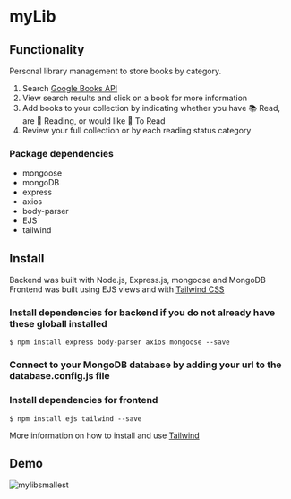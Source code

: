 # myLib

## Functionality

Personal library management to store books by category.

1. Search [Google Books API](https://developers.google.com/books)
2. View search results and click on a book for more information
3. Add books to your collection by indicating whether you have 📚 Read, are 👀 Reading, or would like 📕 To Read
4. Review your full collection or by each reading status category

### Package dependencies

- mongoose
- mongoDB
- express
- axios
- body-parser
- EJS
- tailwind

## Install

Backend was built with Node.js, Express.js, mongoose and MongoDB
Frontend was built using EJS views and with [Tailwind CSS](https://v1.tailwindcss.com/)

### Install dependencies for backend if you do not already have these globall installed

```
$ npm install express body-parser axios mongoose --save
```

### Connect to your MongoDB database by adding your url to the database.config.js file

### Install dependencies for frontend

```
$ npm install ejs tailwind --save
```

More information on how to install and use [Tailwind](https://v1.tailwindcss.com/docs/installation)

## Demo
![mylibsmallest](https://user-images.githubusercontent.com/65923849/122819926-489c5900-d298-11eb-88c4-2ed1e49d099d.gif)
